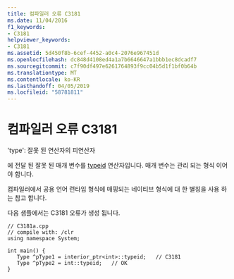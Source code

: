 ```yaml
---
title: 컴파일러 오류 C3181
ms.date: 11/04/2016
f1_keywords:
- C3181
helpviewer_keywords:
- C3181
ms.assetid: 5d450f8b-6cef-4452-a0c4-2076e967451d
ms.openlocfilehash: dc848d4108ed4a1a7b6646647a1bbb1ec8dcadf7
ms.sourcegitcommit: c7f90df497e6261764893f9cc04b5d1f1bf0b64b
ms.translationtype: MT
ms.contentlocale: ko-KR
ms.lasthandoff: 04/05/2019
ms.locfileid: "58781811"
---
```

# <a name="compiler-error-c3181"></a>컴파일러 오류 C3181

'type': 잘못 된 연산자의 피연산자

에 전달 된 잘못 된 매개 변수를 [typeid](../../extensions/typeid-cpp-component-extensions.md) 연산자입니다. 매개 변수는 관리 되는 형식 이어야 합니다.

컴파일러에서 공용 언어 런타임 형식에 매핑되는 네이티브 형식에 대 한 별칭을 사용 하는 참고 합니다.

다음 샘플에서는 C3181 오류가 생성 됩니다.

```
// C3181a.cpp
// compile with: /clr
using namespace System;

int main() {
   Type ^pType1 = interior_ptr<int>::typeid;   // C3181
   Type ^pType2 = int::typeid;   // OK
}
```
